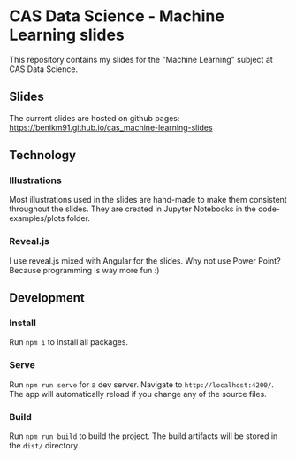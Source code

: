 # CAS Data Science - Machine Learning slides

This repository contains my slides for the "Machine Learning" subject at CAS Data Science.

## Slides

The current slides are hosted on github pages: <a href="https://benikm91.github.io/cas_machine-learning-slides" target="_blank">https://benikm91.github.io/cas_machine-learning-slides</a>

## Technology

### Illustrations

Most illustrations used in the slides are hand-made to make them consistent throughout the slides. They are created in Jupyter Notebooks in the code-examples/plots folder.

### Reveal.js

I use reveal.js mixed with Angular for the slides. Why not use Power Point? Because programming is way more fun :)

## Development

### Install

Run `npm i` to install all packages.

### Serve

Run `npm run serve` for a dev server. Navigate to `http://localhost:4200/`. The app will automatically reload if you change any of the source files.

### Build

Run `npm run build` to build the project. The build artifacts will be stored in the `dist/` directory.
